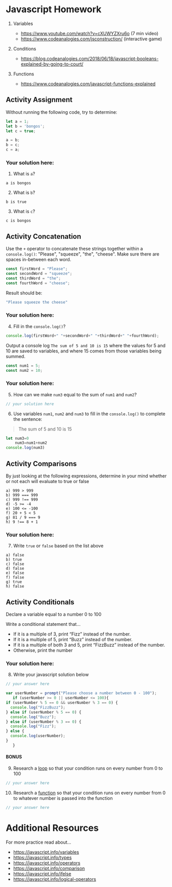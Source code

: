 # Javascript Homework

1.  Variables
    - https://www.youtube.com/watch?v=cXUWYZXru6o (7 min video)
    - https://www.codeanalogies.com/jsconstruction/ (interactive game)

2.  Conditions
    - https://blog.codeanalogies.com/2018/06/18/javascript-booleans-explained-by-going-to-court/

3.  Functions
    - https://www.codeanalogies.com/javascript-functions-explained

## Activity Assignment
Without running the following code, try to determine:

```js
let a = 1;
let b = 'bongos';
let c = true;

a = b;
b = c;
c = a;
```

### Your solution here:
1.  What is `a`? 
```
a is bongos
```
2.  What is `b`?
```
b is true
```
3.  What is `c`?
```
c is bongos
```

## Activity Concatenation
Use the `+` operator to concatenate these strings together within a `console.log()`: "Please", "squeeze", "the", "cheese". Make sure there are spaces in-between each word.

```js
const firstWord = "Please";
const secondWord = "squeeze";
const thirdWord = "the";
const fourthWord = "cheese";
```
Result should be:
```js
"Please squeeze the cheese"
```

### Your solution here:
4.  Fill in the `console.log()`?
```js
console.log(firstWord+" "+secondWord+" "+thirdWord+" "+fourthWord);
```

Output a console log `The sum of 5 and 10 is 15` where the values for 5 and 10 are saved to variables, and where 15 comes from those variables being summed.
```js
const num1 = 5;
const num2 = 10;
```

### Your solution here:
5.  How can we make `num3` equal to the sum of `num1` and `num2`?
```js
// your solution here
``` 
6.  Use variables `num1`, `num2` and `num3` to fill in the `console.log()` to complete the sentence: 

>The sum of 5 and 10 is 15

```js
let num3=0
    num3=num1+num2
console.log(num3)
```

## Activity Comparisons
By just looking at the following expressions, determine in your mind whether or not each will evaluate to true or false
```
a) 999 > 999
b) 999 === 999 
c) 999 !== 999
d) -5 >= -4
e) 100 <= -100
f) 20 + 5 < 5 
g) 81 / 9 === 9
h) 9 !== 8 + 1
```
### Your solution here:
7.  Write `true` or `false` based on the list above
```
a) false
b) true  
c) false
d) false
e) false
f) false
g) true
h) false
```

## Activity Conditionals
Declare a variable equal to a number 0 to 100

Write a conditional statement that...
- If it is a multiple of 3, print “Fizz” instead of the number.
- If it is a multiple of 5, print “Buzz” instead of the number.
- If it is a multiple of both 3 and 5, print “FizzBuzz” instead of the number.
- Otherwise, print the number

### Your solution here:
8.  Write your javascript solution below
```js
// your answer here

var userNumber = prompt("Please choose a number between 0 - 100");
   if (userNumber >= 0 || userNumber <= 100){
if (userNumber % 5 == 0 && userNumber % 3 == 0) {
  console.log("FizzBuzz");
} else if (userNumber % 5 == 0) {
  console.log("Buzz");
} else if (userNumber % 3 == 0) {
  console.log("Fizz");
} else {
  console.log(userNumber);
}
   }
   ```
#### BONUS
9.  Research a [loop](https://javascript.info/while-for) so that your condition runs on every number from 0 to 100
```js
// your answer here
```
10.  Research a [function](https://javascript.info/function-basics) so that your condition runs on every number from 0 to whatever number is passed into the function
```js
// your answer here
```

# Additional Resources
For more practice read about...
- https://javascript.info/variables
- https://javascript.info/types
- https://javascript.info/operators
- https://javascript.info/comparison
- https://javascript.info/ifelse
- https://javascript.info/logical-operators